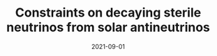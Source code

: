 ---
title: "Constraints on decaying sterile neutrinos from solar antineutrinos"
authors:  Matheus Hostert,  Maxim Pospelov
collection: publications
permalink: /publication/2021-09-01-Constraints-on-decaying-sterile-neutrinos-from-solar-antineutrinos
date: 2021-09-01
venue: '<strong>PRD</strong>'
citation: '"Constraints on decaying sterile neutrinos from solar antineutrinos", Matheus Hostert,  Maxim Pospelov,  <strong>PRD</strong>, 2021, '
eprint: '2008.11851'
---